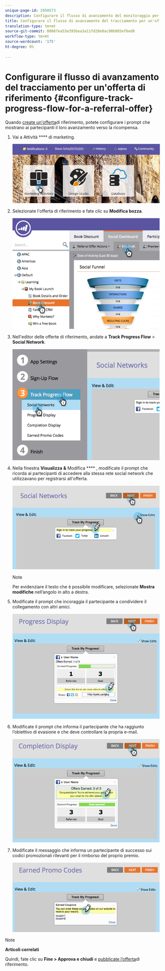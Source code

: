 ```yaml
---
unique-page-id: 2950573
description: Configurare il flusso di avanzamento del monitoraggio per un'offerta di riferimento - Documenti Marketo - Documentazione del prodotto
title: Configurare il flusso di avanzamento del tracciamento per un'offerta di riferimento
translation-type: tm+mt
source-git-commit: 00887ea53e395bea3a11fd28e0ac98b085ef6ed8
workflow-type: tm+mt
source-wordcount: '175'
ht-degree: 0%

---
```



# Configurare il flusso di avanzamento del tracciamento per un&#39;offerta di riferimento {#configure-track-progress-flow-for-a-referral-offer}

Quando [create un&#39;offerta](../../../../product-docs/demand-generation/social/referral-offers/create-a-referral-offer.md)di riferimento, potete configurare i prompt che mostrano ai partecipanti il loro avanzamento verso la ricompensa.

1. Vai a Attività **** di marketing.

   ![](assets/login-marketing-activities-4.png)

1. Selezionate l&#39;offerta di riferimento e fate clic su **Modifica bozza**.

   ![](assets/image2014-9-22-14-3a35-3a31.png)

1. Nell&#39;editor delle offerte di riferimento, andate a **Track Progress Flow** > **Social Network**.

   ![](assets/image2014-9-22-14-3a35-3a43.png)

1. Nella finestra **Visualizza** **&amp;** Modifica **** , modificate il prompt che ricorda ai partecipanti di accedere alla stessa rete social network che utilizzavano per registrarsi all&#39;offerta.

   ![](assets/image2014-9-22-14-3a35-3a58.png)

   >[!NOTE]
   >
   >Per evidenziare il testo che è possibile modificare, selezionate **Mostra modifiche** nell’angolo in alto a destra.

1. Modificate il prompt che incoraggia il partecipante a condividere il collegamento con altri amici.

   ![](assets/image2014-9-22-14-3a36-3a22.png)

1. Modificate il prompt che informa il partecipante che ha raggiunto l’obiettivo di evasione e che deve controllare la propria e-mail.

   ![](assets/image2014-9-22-14-3a36-3a36.png)

1. Modificate il messaggio che informa un partecipante di successo sui codici promozionali rilevanti per il rimborso del proprio premio.

   ![](assets/image2014-9-22-14-3a36-3a43.png)

>[!NOTE]
>
>**Articoli correlati**
>
>Quindi, fate clic su **Fine > Approva e chiudi** e [pubblicate l’offerta](../../../../product-docs/demand-generation/social/referral-offers/publish-a-referral-offer.md)di riferimento.

